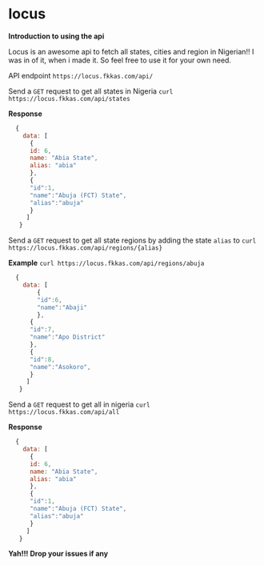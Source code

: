# locus
**Introduction to using the api** 

Locus is an awesome api to fetch all states, cities and region in Nigerian!! 
I was in of it, when i made it. So feel free to use it for your own need. 

API endpoint `https://locus.fkkas.com/api/` 

Send a `GET` request to get all states in Nigeria
`curl https://locus.fkkas.com/api/states` 

**Response**
```javascript
  { 
    data: [
      {
      id: 6, 
      name: "Abia State", 
      alias: "abia"
      }, 
      {
      "id":1,
      "name":"Abuja (FCT) State",
      "alias":"abuja"
      }
     ]
   }
```
Send a `GET` request to get all state regions by adding the state `alias` to `curl https://locus.fkkas.com/api/regions/{alias}` 

**Example**
`curl https://locus.fkkas.com/api/regions/abuja`

```javascript
  { 
    data: [
        {
        "id":6,
        "name":"Abaji"
        },
      {
      "id":7,
      "name":"Apo District"
      }, 
      {
      "id":8,
      "name":"Asokoro",
      }
     ]
   }
```

Send a `GET` request to get all in nigeria `curl https://locus.fkkas.com/api/all` 

**Response** 
```javascript
  { 
    data: [
      {
      id: 6, 
      name: "Abia State", 
      alias: "abia"
      }, 
      {
      "id":1,
      "name":"Abuja (FCT) State",
      "alias":"abuja"
      }
     ]
   }
```

**Yah!!! Drop your issues if any**



